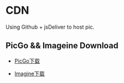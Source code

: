# CDN

Using Github + jsDeliver to host pic.


## PicGo && Imageine Download

* [PicGo下载](https://github.com/Molunerfinn/PicGo/releases)

* [Imagine下载](https://github.com/meowtec/Imagine/releases)

